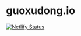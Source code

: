 # guoxudong.io

[![Netlify Status](https://api.netlify.com/api/v1/badges/440086d8-3bb0-41d8-b2a5-8397d5ee0a1d/deploy-status)](https://app.netlify.com/sites/guoxudong/deploys)
